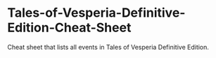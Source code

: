 # Tales-of-Vesperia-Definitive-Edition-Cheat-Sheet
Cheat sheet that lists all events in Tales of Vesperia Definitive Edition. 
